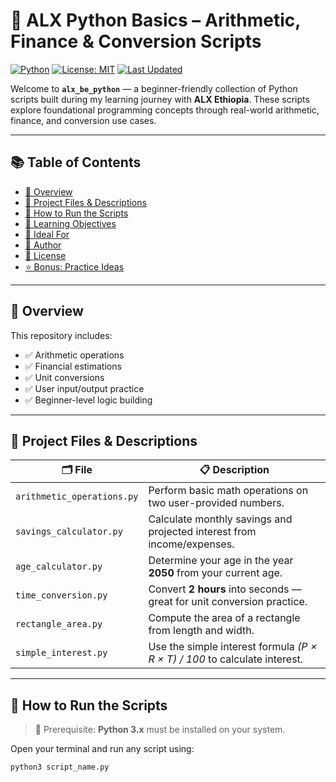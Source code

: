 # 🐍 ALX Python Basics – Arithmetic, Finance & Conversion Scripts

[![Python](https://img.shields.io/badge/language-Python-blue.svg)](https://www.python.org/)
[![License: MIT](https://img.shields.io/badge/License-MIT-yellow.svg)](LICENSE)
[![Last Updated](https://img.shields.io/github/last-commit/yourusername/alx_be_python)](https://github.com/yourusername/alx_be_python)

Welcome to **`alx_be_python`** — a beginner-friendly collection of Python scripts built during my learning journey with **ALX Ethiopia**. These scripts explore foundational programming concepts through real-world arithmetic, finance, and conversion use cases.

---

## 📚 Table of Contents

- [📘 Overview](#-overview)
- [📂 Project Files & Descriptions](#-project-files--descriptions)
- [🚀 How to Run the Scripts](#-how-to-run-the-scripts)
- [🎯 Learning Objectives](#-learning-objectives)
- [🧠 Ideal For](#-ideal-for)
- [🙋 Author](#-author)
- [📎 License](#-license)
- [⭐️ Bonus: Practice Ideas](#️-bonus-practice-ideas)

---

## 📘 Overview

This repository includes:

- ✅ Arithmetic operations
- ✅ Financial estimations
- ✅ Unit conversions
- ✅ User input/output practice
- ✅ Beginner-level logic building

---

## 📂 Project Files & Descriptions

| 🗂 File                     | 📋 Description                                                                 |
|----------------------------|---------------------------------------------------------------------------------|
| `arithmetic_operations.py` | Perform basic math operations on two user-provided numbers.                    |
| `savings_calculator.py`    | Calculate monthly savings and projected interest from income/expenses.         |
| `age_calculator.py`        | Determine your age in the year **2050** from your current age.                 |
| `time_conversion.py`       | Convert **2 hours** into seconds — great for unit conversion practice.         |
| `rectangle_area.py`        | Compute the area of a rectangle from length and width.                         |
| `simple_interest.py`       | Use the simple interest formula *(P × R × T) / 100* to calculate interest.     |

---

## 🚀 How to Run the Scripts

> 📌 Prerequisite: **Python 3.x** must be installed on your system.

Open your terminal and run any script using:

```bash
python3 script_name.py
